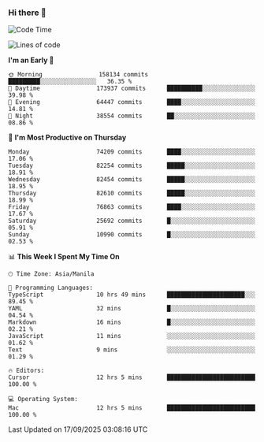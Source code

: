 ### Hi there 👋

<!--START_SECTION:waka-->
![Code Time](http://img.shields.io/badge/Code%20Time-6%2C272%20hrs%2056%20mins-blue)

![Lines of code](https://img.shields.io/badge/From%20Hello%20World%20I%27ve%20Written-146.5%20million%20lines%20of%20code-blue)

**I'm an Early 🐤** 

```text
🌞 Morning                158134 commits      █████████░░░░░░░░░░░░░░░░   36.35 % 
🌆 Daytime                173937 commits      ██████████░░░░░░░░░░░░░░░   39.98 % 
🌃 Evening                64447 commits       ████░░░░░░░░░░░░░░░░░░░░░   14.81 % 
🌙 Night                  38554 commits       ██░░░░░░░░░░░░░░░░░░░░░░░   08.86 % 
```
📅 **I'm Most Productive on Thursday** 

```text
Monday                   74209 commits       ████░░░░░░░░░░░░░░░░░░░░░   17.06 % 
Tuesday                  82254 commits       █████░░░░░░░░░░░░░░░░░░░░   18.91 % 
Wednesday                82454 commits       █████░░░░░░░░░░░░░░░░░░░░   18.95 % 
Thursday                 82610 commits       █████░░░░░░░░░░░░░░░░░░░░   18.99 % 
Friday                   76863 commits       ████░░░░░░░░░░░░░░░░░░░░░   17.67 % 
Saturday                 25692 commits       █░░░░░░░░░░░░░░░░░░░░░░░░   05.91 % 
Sunday                   10990 commits       █░░░░░░░░░░░░░░░░░░░░░░░░   02.53 % 
```


📊 **This Week I Spent My Time On** 

```text
🕑︎ Time Zone: Asia/Manila

💬 Programming Languages: 
TypeScript               10 hrs 49 mins      ██████████████████████░░░   89.45 % 
YAML                     32 mins             █░░░░░░░░░░░░░░░░░░░░░░░░   04.54 % 
Markdown                 16 mins             █░░░░░░░░░░░░░░░░░░░░░░░░   02.21 % 
JavaScript               11 mins             ░░░░░░░░░░░░░░░░░░░░░░░░░   01.62 % 
Text                     9 mins              ░░░░░░░░░░░░░░░░░░░░░░░░░   01.29 % 

🔥 Editors: 
Cursor                   12 hrs 5 mins       █████████████████████████   100.00 % 

💻 Operating System: 
Mac                      12 hrs 5 mins       █████████████████████████   100.00 % 
```


 Last Updated on 17/09/2025 03:08:16 UTC
<!--END_SECTION:waka-->


<!--
**rad182/rad182** is a ✨ _special_ ✨ repository because its `README.md` (this file) appears on your GitHub profile.

Here are some ideas to get you started:

- 🔭 I’m currently working on ...
- 🌱 I’m currently learning ...
- 👯 I’m looking to collaborate on ...
- 🤔 I’m looking for help with ...
- 💬 Ask me about ...
- 📫 How to reach me: ...
- 😄 Pronouns: ...
- ⚡ Fun fact: ...
-->
